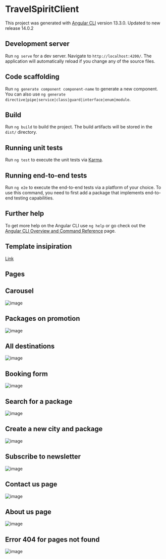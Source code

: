 # TravelSpiritClient

This project was generated with [Angular CLI](https://github.com/angular/angular-cli) version 13.3.0. Updated to new release 14.0.2

## Development server

Run `ng serve` for a dev server. Navigate to `http://localhost:4200/`. The application will automatically reload if you change any of the source files.

## Code scaffolding

Run `ng generate component component-name` to generate a new component. You can also use `ng generate directive|pipe|service|class|guard|interface|enum|module`.

## Build

Run `ng build` to build the project. The build artifacts will be stored in the `dist/` directory.

## Running unit tests

Run `ng test` to execute the unit tests via [Karma](https://karma-runner.github.io).

## Running end-to-end tests

Run `ng e2e` to execute the end-to-end tests via a platform of your choice. To use this command, you need to first add a package that implements end-to-end testing capabilities.

## Further help

To get more help on the Angular CLI use `ng help` or go check out the [Angular CLI Overview and Command Reference](https://angular.io/cli) page.

## Template insipiration

[Link](https://technext.github.io/voyage-2/v1.0.2/?#!)

## Pages

## Carousel

![image](https://user-images.githubusercontent.com/17814752/173957800-aebac6a3-3689-40cd-8a5d-a5a39aa518c0.png)

## Packages on promotion

![image](https://user-images.githubusercontent.com/17814752/173957819-d5de9035-f254-4ab4-9390-11fa4b1a6344.png)

## All destinations

![image](https://user-images.githubusercontent.com/17814752/173957851-318e2061-5e45-4d33-a5a0-82885c6e1e6a.png)

## Booking form

![image](https://user-images.githubusercontent.com/17814752/173957895-3535cb89-71d6-4fdc-8428-34f931245aa0.png)

## Search for a package

![image](https://user-images.githubusercontent.com/17814752/173957934-23b2e173-1888-4ec8-87be-c82f20f53fe0.png)

## Create a new city and package

![image](https://user-images.githubusercontent.com/17814752/173958003-c150c398-ffbb-44a8-98b4-14502c276bc9.png)

## Subscribe to newsletter

![image](https://user-images.githubusercontent.com/17814752/173958084-67b569e4-5b51-40fb-b4cd-62bebef323d0.png)

## Contact us page

![image](https://user-images.githubusercontent.com/17814752/173958118-f91a8593-94ba-4b41-a8ad-a364b43754bd.png)

## About us page

![image](https://user-images.githubusercontent.com/17814752/173958131-58ac364a-1778-4da2-b5c3-9e18006130a7.png)

## Error 404 for pages not found

![image](https://user-images.githubusercontent.com/17814752/173958279-c6b44e46-47a2-4447-8d5d-e617a5ec405e.png)
